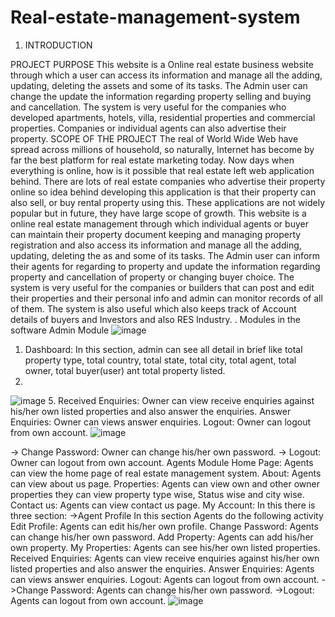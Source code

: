 # Real-estate-management-system
1. INTRODUCTION

PROJECT PURPOSE
This website is a Online real estate business website through which a user can access its  information and manage all the adding, updating, deleting the assets and some of its tasks.
The Admin user can change the update the information regarding property selling and buying  and cancellation. The system is very useful for the companies who developed apartments,  hotels, villa, residential properties and commercial properties. Companies or individual agents  can also advertise their property.
SCOPE OF THE PROJECT
The real of World Wide Web have spread across millions of household, so naturally, Internet  has become by far the best platform for real estate marketing today.
Now days when everything is online, how is it possible that real estate left web application  behind. There are lots of real estate companies who advertise their property online so idea  behind developing this application is that their property can also sell, or buy rental property  using this. These applications are not widely popular but in future, they have large scope of  growth.
This website is a online real estate management through which individual agents or buyer can  maintain their property document keeping and managing property registration and also access  its information and manage all the adding, updating, deleting the as and some of its tasks. The  Admin user can inform their agents for regarding to property and update the information  regarding property and cancellation of property or changing buyer choice.
The system is very useful for the companies or builders that can post and edit their properties  and their personal info and admin can monitor records of all of them. The system is also useful  which also keeps track of Account details of buyers and Investors and also RES Industry.
.
Modules in the software  Admin Module
![image](https://github.com/user-attachments/assets/00b363b3-7f4a-4b71-9275-b4c981df7785)
1. Dashboard: In this section, admin can see all detail in brief like total property type, total  country, total state, total city, total agent, total owner, total buyer(user) ant total  property listed.
2. 
![image](https://github.com/user-attachments/assets/49eebd92-3267-4946-989d-67c51e037f41)
5. Received Enquiries: Owner can view receive enquiries against his/her own listed  properties and also answer the enquiries.
Answer Enquiries: Owner can views answer enquiries.
Logout: Owner can logout from own account.
![image](https://github.com/user-attachments/assets/f013223a-39da-497a-bb83-876f5db4fd3f)


-> Change Password: Owner can change his/her own password.
-> Logout: Owner can logout from own account.
Agents Module
Home Page: Agents can view the home page of real estate management system.
About: Agents can view about us page.
Properties: Agents can view own and other owner properties they can view property  type wise, Status wise and city wise.
Contact us: Agents can view contact us page.
My Account: In this there is three section:
->Agent Profile
In this section Agents do the following activity
Edit Profile: Agents can edit his/her own profile.
Change Password: Agents can change his/her own password.
Add Property: Agents can add his/her own property.
My Properties: Agents can see his/her own listed properties.
Received Enquiries: Agents can view receive enquiries against his/her own listed  properties and also answer the enquiries.
Answer Enquiries: Agents can views answer enquiries.
Logout: Agents can logout from own account.
->Change Password: Agents can change his/her own password.
->Logout: Agents can logout from own account.
![image](https://github.com/user-attachments/assets/99082b49-f624-41d7-a272-ce6ae6d06c02)
